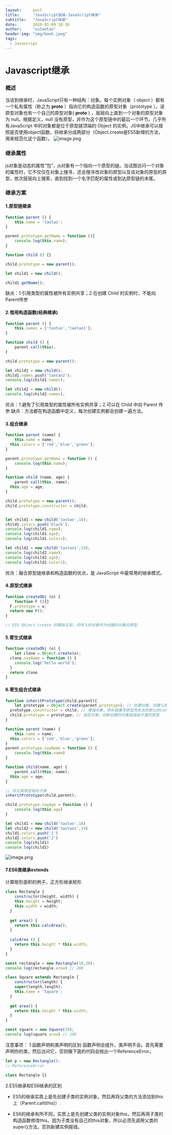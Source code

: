 ```yaml
---
layout:     post
title:      "JavaScript高级-JavaScript继承"
subtitle:   "JavaScript继承"
date:       2020-01-09 18:36
author:     "xutaotao"
header-img: "img/book.jpeg"
tags:
  - Javascript
---
```


# Javascript继承

### 概述
当谈到继承时，JavaScript只有一种结构：对象。每个实例对象（ object ）都有一个私有属性（称之为 __proto__ ）指向它的构造函数的原型对象（prototype ）。该原型对象也有一个自己的原型对象( __proto__ ) ，层层向上直到一个对象的原型对象为 null。根据定义，null 没有原型，并作为这个原型链中的最后一个环节。几乎所有JavaScript 中的对象都是位于原型链顶端的 Object 的实例。JS中继承可以按照是否使用object函数，将继承分成两部分（Object.create是ES5新增的方法，用来规范化这个函数）。
![image.png](https://cdn.nlark.com/yuque/0/2019/png/277039/1577115213216-7f217da5-07f4-4271-8f36-7d8a55135c29.png#align=left&display=inline&height=331&name=image.png&originHeight=366&originWidth=800&size=107477&status=done&style=none&width=723)
### 继承属性
js对象是动态的属性“包”，js对象有一个指向一个原型的链。当试图访问一个对象的属性时，它不仅仅在对象上搜寻，还会搜寻改对象的原型以及该对象的原型的原型，依次层层向上搜索，直到找到一个名字匹配的属性或到达原型链的末尾。
### 继承方案
#### 1.原型链继承
```javascript
function parent () {
	this.name = 'taotao';
}

parent.prototype.getName = function (){
	console.log(this.name);
}

function child () {}

child.prototype = new parent();

let child1 = new child();

child1.getName();
```
缺点：1.引用类型的属性被所有实例共享；2.在创建 Child 的实例时，不能向Parent传参

#### 2.借用构造函数(经典继承)
```javascript
function parent () {
	this.names = ['taotao','taotao1'];
}

function child () {
	parent.call(this);
}

child.prototype = new parent();

let child1 = new child();
child1.names.push('taotao2');
console.log(child1.names);

let child2 = new child();
console.log(child2.names);
```
优点：1.避免了引用类型的属性被所有实例共享；2.可以在 Child 中向 Parent 传参
缺点：方法都在构造函数中定义，每次创建实例都会创建一遍方法。

#### 3.组合继承
```javascript
function parent (name) {
	this.name = name;
  this.colors = ['red','blue','green'];
}

parent.prototype.getName = function () {
	console.log(this.name);
}

function child (name, age) {
	parent.call(this, name);
  this.age = age;
}

child.prototype = new parent();
child.prototype.constructor = child;


let child1 = new child('taotao',18);
child1.colors.push('black');
console.log(child1.name);
console.log(child1.age);
console.log(child1.colors);

let child2 = new child('taotao1',19);
console.log(child2.name);
console.log(child2.age);
console.log(child2.colors);
```
优点：融合原型链继承和构造函数的优点，是 JavaScript 中最常用的继承模式。

#### 4.原型式继承
```javascript
function createObj (o) {
	function F (){}
  F.prototype = o;
  return new F();
}

// ES5 Object.create 的模拟实现，将传入的对象作为创建的对象的原型.
```

#### 5.寄生式继承
```javascript
function createObj (o) {
	let clone = Object.create(o);
  clone.sayName = function () {
  	console.log('hello world');
  }
  return clone
}
```

#### 6.寄生组合式继承

```javascript
function inheritPrototype(child,parent){
	let prototype = Object.create(parent.prototype); // 创建对象，创建父类原型的副本
  prototype.constructor = child; // 增强对象，弥补因重写原型而失去的默认的constructor 属性
  child.prototype = prototype; // 指定对象，将新创建的对象赋值给子类的原型
}

function parent (name) {
	this.name = name;
  this.colors = ['red','blue','green'];
}
parent.prototype.sayName = function () {
	console.log(this.name)
}

function child(name, age) {
	parent.call(this, name);
  this.age = age;
}

// 将父类原型指向子类
inheritPrototype(child,parent);

child.prototype.sayAge = function () {
	console.log(this.age)
}

let child1 = new child('taotao',18)
let child2 = new child('taotao1',19)
child1.colors.push('1')
child2.colors.push('2')
console.log(child1)
console.log(child2)
```
![image.png](https://cdn.nlark.com/yuque/0/2019/png/277039/1577113326639-042bc6d8-ae03-47b9-8cf4-c7598e74412e.png#align=left&display=inline&height=387&name=image.png&originHeight=484&originWidth=932&size=67139&status=done&style=none&width=746)

#### 7.ES6类继承extends
计算矩形面积的例子，正方形继承矩形
```javascript
class Rectangle {
	constructor(height, width) {
  	this.height = height;
    this.width = width;
  }
  
  get area() {
  	return this.calcArea();
  }
  
  calcArea () {
  	return this.height * this.width;
  }
}

const rectangle = new Rectangle(10,20);
console.log(rectangle.area) // 200

class Square extends Rectangle {
	constructor(length) {
  	super(length,length);
    this.name = 'Square';
  }
  
  get area() {
  	return this.height * this.width;
  }
}

const square = new Square(10);
console.log(square.area) // 100
```


注意事项：
1.函数声明和类声明的区别
函数声明会提升，类声明不会。首先需要声明你的类，然后访问它，否则像下面的代码会抛出一个ReferenceError。

```javascript
let p = new Rectangle(); 
// ReferenceError

class Rectangle {}
```
2.ES5继承和ES6继承的区别

- ES5的继承实质上是先创建子类的实例对象，然后再将父类的方法添加到this上（Parent.call(this)）.

- ES6的继承有所不同，实质上是先创建父类的实例对象this，然后再用子类的构造函数修改this。因为子类没有自己的this对象，所以必须先调用父类的super()方法，否则新建实例报错。

